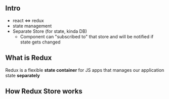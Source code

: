## Intro
- react <=> redux
- state management
- Separate Store (for state, kinda DB)
   - Component can "subscribed to" that store and will be notified if state gets changed

## What is Redux
Redux is a flexible **state container** for JS apps that manages our application state **separately**

## How Redux Store works
